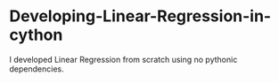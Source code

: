 # Developing-Linear-Regression-in-cython
I developed Linear Regression from scratch using no pythonic dependencies.
